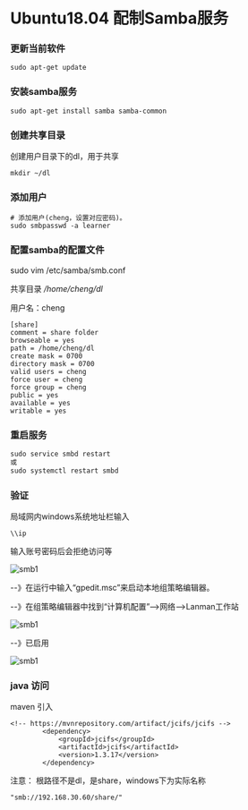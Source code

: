 # Ubuntu18.04 配制Samba服务

### 更新当前软件

~~~
sudo apt-get update
~~~

### 安装samba服务

~~~
sudo apt-get install samba samba-common
~~~

### 创建共享目录

创建用户目录下的dl，用于共享

~~~
mkdir ~/dl
~~~

### 添加用户

~~~
# 添加用户(cheng，设置对应密码)。 
sudo smbpasswd -a learner
~~~





### 配置samba的配置文件

sudo vim /etc/samba/smb.conf 

共享目录 */home/cheng/dl*

用户名：cheng

~~~
[share]
comment = share folder
browseable = yes
path = /home/cheng/dl
create mask = 0700
directory mask = 0700
valid users = cheng
force user = cheng
force group = cheng
public = yes
available = yes
writable = yes
~~~

### 重启服务

~~~cmd
sudo service smbd restart
或
sudo systemctl restart smbd
~~~

### 验证

局域网内windows系统地址栏输入

~~~
\\ip
~~~

输入账号密码后会拒绝访问等

![smb1](.\0721\smb1.png)

--》在运行中输入“gpedit.msc”来启动本地组策略编辑器。

--》在组策略编辑器中找到“计算机配置”-->网络-->Lanman工作站

![smb1](.\0721\smb2.png)

--》已启用

![smb1](.\0721\smb3.png)



### java 访问

maven 引入

~~~
<!-- https://mvnrepository.com/artifact/jcifs/jcifs -->
        <dependency>
            <groupId>jcifs</groupId>
            <artifactId>jcifs</artifactId>
            <version>1.3.17</version>
        </dependency>
~~~

注意：	根路径不是dl，是share，windows下为实际名称

~~~
"smb://192.168.30.60/share/"
~~~

